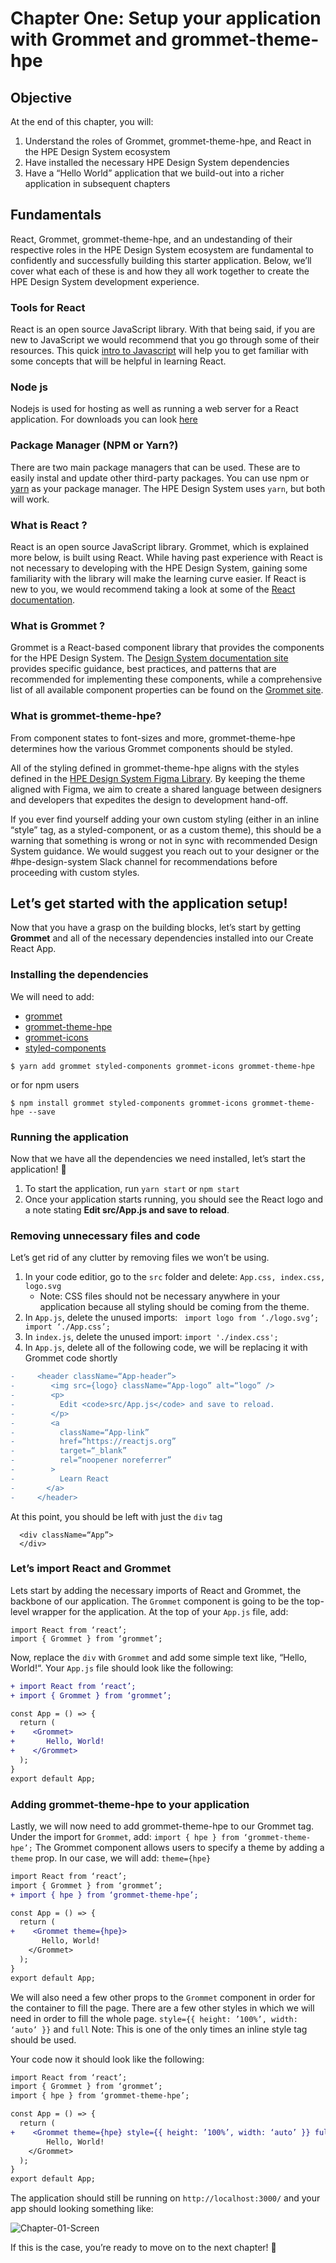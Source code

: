 # Chapter One: Setup your application with Grommet and grommet-theme-hpe

## Objective

At the end of this chapter, you will:

1. Understand the roles of Grommet, grommet-theme-hpe, and React in the HPE Design System ecosystem
2. Have installed the necessary HPE Design System dependencies
3. Have a “Hello World” application that we build-out into a richer application in subsequent chapters

## Fundamentals

React, Grommet, grommet-theme-hpe, and an undestanding of their respective roles in the HPE Design System ecosystem are fundamental to confidently and successfully building this starter application. Below, we’ll cover what each of these is and how they all work together to create the HPE Design System development experience.

### Tools for React 
React is an open source JavaScript library. With that being said, if you are new to JavaScript we would recommend that you go through some of their resources. This quick [intro to Javascript](https://developer.mozilla.org/en-US/docs/Web/JavaScript/A_re-introduction_to_JavaScript) will help you to get familiar with some concepts that will be helpful in learning React. 

### Node js 

Nodejs is used for hosting as well as running a web server for a React application. For downloads you can look [here](https://nodejs.org/en/)
 

### Package Manager (NPM or Yarn?)

There are two main package managers that can be used. These are to easily instal and update other third-party packages. 
You can use npm or [yarn](https://classic.yarnpkg.com/en/docs/getting-started) as your package manager. The HPE Design System uses `yarn`, but both will work.

### What is React ?

React is an open source JavaScript library. Grommet, which is explained more below, is built using React. While having past experience with React is not necessary to developing with the HPE Design System, gaining some familiarity with the library will make the learning curve easier. If React is new to you, we would recommend taking a look at some of the [React documentation](https://reactjs.org/docs/getting-started.html).

### What is Grommet ?

Grommet is a React-based component library that provides the components for the HPE Design System. The [Design System documentation site](https://design-system.hpe.design/components) provides specific guidance, best practices, and patterns that are recommended for implementing these components, while a comprehensive list of all available component properties can be found on the [Grommet site](https://v2.grommet.io/components?theme=hpe).

### What is grommet-theme-hpe?

From component states to font-sizes and more, grommet-theme-hpe determines how the various Grommet components should be styled.

All of the styling defined in grommet-theme-hpe aligns with the styles defined in the [HPE Design System Figma Library](https://www.figma.com/files/815326206297160627/project/6604789/Library?fuid=797166555291394156). By keeping the theme aligned with Figma, we aim to create a shared language between designers and developers that expedites the design to development hand-off.

If you ever find yourself adding your own custom styling (either in an inline “style” tag, as a styled-component, or as a custom theme), this should be a warning that something is wrong or not in sync with recommended Design System guidance. We would suggest you reach out to your designer or the #hpe-design-system Slack channel for recommendations before proceeding with custom styles.

## Let’s get started with the application setup!

Now that you have a grasp on the building blocks, let’s start by getting **Grommet** and all of the necessary dependencies installed into our Create React App.

### Installing the dependencies

We will need to add:

- [grommet](https://github.com/grommet/grommet)
- [grommet-theme-hpe](https://github.com/grommet/grommet-theme-hpe)
- [grommet-icons](https://icons.grommet.io//)
- [styled-components](https://styled-components.com/)

```
$ yarn add grommet styled-components grommet-icons grommet-theme-hpe
```

or for npm users

```
$ npm install grommet styled-components grommet-icons grommet-theme-hpe --save
```

### Running the application

Now that we have all the dependencies we need installed, let’s start the application! :tada:

1. To start the application, run `yarn start` or `npm start`
2. Once your application starts running, you should see the React logo and a note stating **Edit src/App.js and save to reload**.

### Removing unnecessary files and code

Let’s get rid of any clutter by removing files we won’t be using.

1. In your code editior, go to the `src` folder and delete: `App.css, index.css, logo.svg`
   - Note: CSS files should not be necessary anywhere in your application because all styling should be coming from the theme.
1. In `App.js`, delete the unused imports: ` import logo from ‘./logo.svg’; import ‘./App.css’;`
1. In `index.js`, delete the unused import:
   `import './index.css';`
1. In `App.js`, delete all of the following code, we will be replacing it with Grommet code shortly

```diff
-     <header className=“App-header”>
-        <img src={logo} className=“App-logo” alt=“logo” />
-        <p>
-          Edit <code>src/App.js</code> and save to reload.
-        </p>
-        <a
-          className=“App-link”
-          href=“https://reactjs.org”
-          target=“_blank”
-          rel=“noopener noreferrer”
-        >
-          Learn React
-       </a>
-     </header>
```

At this point, you should be left with just the `div` tag

```
  <div className=“App”>
  </div>
```

### Let’s import React and Grommet

Lets start by adding the necessary imports of React and Grommet, the backbone of our application. The `Grommet` component is going to be the top-level wrapper for the application.
At the top of your `App.js` file, add:

```
import React from ‘react’;
import { Grommet } from ‘grommet’;
```

Now, replace the `div` with `Grommet` and add some simple text like, “Hello, World!“. Your `App.js` file should look like the following:

```diff
+ import React from ‘react’;
+ import { Grommet } from ‘grommet’;

const App = () => {
  return (
+    <Grommet>
+       Hello, World!
+    </Grommet>
  );
}
export default App;
```

### Adding grommet-theme-hpe to your application

Lastly, we will now need to add grommet-theme-hpe to our Grommet tag.
Under the import for `Grommet`, add:
`import { hpe } from ‘grommet-theme-hpe’;`
The Grommet component allows users to specify a theme by adding a `theme` prop. In our case, we will add: `theme={hpe}`

```diff
import React from ‘react’;
import { Grommet } from ‘grommet’;
+ import { hpe } from ‘grommet-theme-hpe’;

const App = () => {
  return (
+    <Grommet theme={hpe}>
       Hello, World!
    </Grommet>
  );
}
export default App;
```

We will also need a few other props to the `Grommet` component in order for the container to fill the page. There are a few other styles in which we will need in order to fill the whole page. `style={{ height: ’100%’, width: ‘auto’ }}` and `full`
Note: This is one of the only times an inline style tag should be used.

Your code now it should look like the following:

```diff
import React from ‘react’;
import { Grommet } from ‘grommet’;
import { hpe } from ‘grommet-theme-hpe’;

const App = () => {
  return (
+    <Grommet theme={hpe} style={{ height: ’100%’, width: ‘auto’ }} full>
        Hello, World!
    </Grommet>
  );
}
export default App;
```

The application should still be running on `http://localhost:3000/` and your app should looking something like:

![Chapter-01-Screen](https://github.com/grommet/hpe-design-system-starter/blob/chapter-01/public/Chapter-01-first-screen.png)

If this is the case, you’re ready to move on to the next chapter! :tada:
